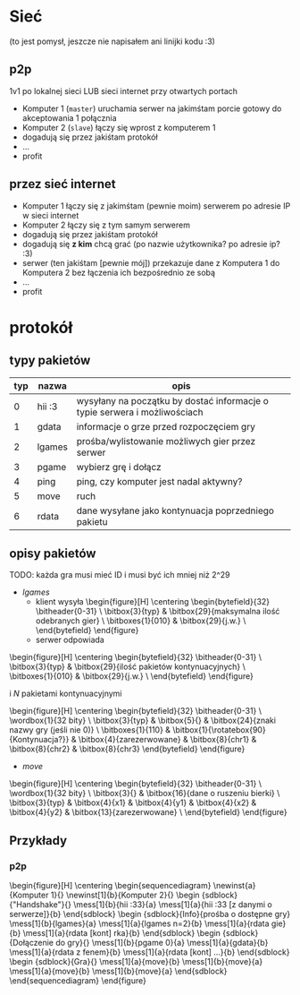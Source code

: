 # Sieć


(to jest pomysł, jeszcze nie napisałem ani linijki kodu :3)

## p2p

1v1 po lokalnej sieci LUB sieci internet przy otwartych portach

- Komputer 1 (`master`) uruchamia serwer na jakimśtam porcie gotowy do akceptowania 1 połącznia
- Komputer 2 (`slave`) łączy się wprost z komputerem 1
- dogadują się przez jakiśtam protokół
- ...
- profit

## przez sieć internet

- Komputer 1 łączy się z jakimśtam (pewnie moim) serwerem po adresie IP w sieci internet
- Komputer 2 łączy się z tym samym serwerem
- dogadują się przez jakiśtam protokół
- dogadują się **z kim** chcą grać (po nazwie użytkownika? po adresie ip? :3)
- serwer (ten jakiśtam [pewnie mój]) przekazuje dane z Komputera 1 do Komputera 2 bez łączenia ich bezpośrednio ze sobą
- ...
- profit

# protokół

## typy pakietów

| typ | nazwa  | opis |
|-----|--------|------|
|  0  | hii :3 | wysyłany na początku by dostać informacje o typie serwera i możliwościach|
|  1  | gdata  | informacje o grze przed rozpoczęciem gry|
|  2  | lgames | prośba/wylistowanie możliwych gier przez serwer|
|  3  | pgame  | wybierz grę i dołącz |
|  4  | ping   | ping, czy komputer jest nadal aktywny? |
|  5  | move   | ruch|
|  6  | rdata  | dane wysyłane jako kontynuacja poprzedniego pakietu|

## opisy pakietów

TODO: każda gra musi mieć ID i musi być ich mniej niż 2^29

* *lgames*
  * klient wysyła
\begin{figure}[H]
  \centering
  \begin{bytefield}{32}
    \bitheader{0-31} \\
    \bitbox{3}{typ} & \bitbox{29}{maksymalna ilość odebranych gier} \\
    \bitboxes{1}{010} & \bitbox{29}{j.w.} \\
  \end{bytefield}
\end{figure}
  * serwer odpowiada

\begin{figure}[H]
  \centering
  \begin{bytefield}{32}
    \bitheader{0-31} \\
    \bitbox{3}{typ} & \bitbox{29}{ilość pakietów kontynuacyjnych} \\
    \bitboxes{1}{010} & \bitbox{29}{j.w.} \\
  \end{bytefield}
\end{figure}

  i *N* pakietami kontynuacyjnymi

\begin{figure}[H]
  \centering
  \begin{bytefield}{32}
    \bitheader{0-31} \\
    \wordbox{1}{32 bity} \\
    \bitbox{3}{typ} & \bitbox{5}{} & \bitbox{24}{znaki nazwy gry (jeśli nie 0)} \\
    \bitboxes{1}{110} & \bitbox{1}{\rotatebox{90}{Kontynuacja?}} & \bitbox{4}{zarezerwowane} &
    \bitbox{8}{chr1} & \bitbox{8}{chr2} & \bitbox{8}{chr3}
  \end{bytefield}
\end{figure}


* *move*

\begin{figure}[H]
  \centering
  \begin{bytefield}{32}
    \bitheader{0-31} \\
    \wordbox{1}{32 bity} \\
    \bitbox{3}{} & \bitbox{16}{dane o ruszeniu bierki} \\
    \bitbox{3}{typ} & \bitbox{4}{x1} & \bitbox{4}{y1} & \bitbox{4}{x2} & \bitbox{4}{y2} & \bitbox{13}{zarezerwowane} \\
  \end{bytefield}
\end{figure}

## Przykłady 

### p2p

\begin{figure}[H]
  \centering
  \begin{sequencediagram}
    \newinst{a}{Komputer 1}{}
    \newinst[1]{b}{Komputer 2}{}
    \begin {sdblock}{"Handshake"}{}
      \mess[1]{b}{hii :33}{a}
      \mess[1]{a}{hii :33 [z danymi o serwerze]}{b}
    \end{sdblock}
    \begin {sdblock}{Info}{prośba o dostępne gry}
      \mess[1]{b}{lgames}{a}
      \mess[1]{a}{lgames n=2}{b}
      \mess[1]{a}{rdata gie}{b}
      \mess[1]{a}{rdata [kont] rka}{b}
    \end{sdblock}
    \begin {sdblock}{Dołączenie do gry}{}
      \mess[1]{b}{pgame 0}{a}
      \mess[1]{a}{gdata}{b}
      \mess[1]{a}{rdata z fenem}{b}
      \mess[1]{a}{rdata [kont] ...}{b}
    \end{sdblock}
    \begin {sdblock}{Gra}{}
      \mess[1]{a}{move}{b}
      \mess[1]{b}{move}{a}
      \mess[1]{a}{move}{b}
      \mess[1]{b}{move}{a}
    \end{sdblock}
  \end{sequencediagram}
\end{figure}
